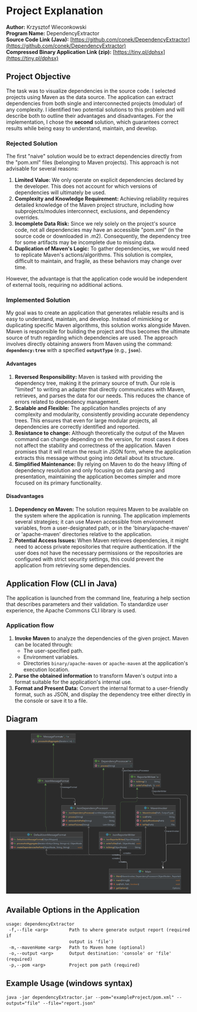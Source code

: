 # Project Explanation

**Author:** Krzysztof Wieconkowski  
**Program Name:** DependencyExtractor  
**Source Code Link (Java):** [https://github.com/conek/DependencyExtractor](https://github.com/conek/DependencyExtractor)  
**Compressed Binary Application Link (zip):** [https://tiny.pl/dphsx](https://tiny.pl/dphsx)  

## Project Objective

The task was to visualize dependencies in the source code. I selected projects using Maven as the data source. The application can extract dependencies from both single and interconnected projects (modular) of any complexity. I identified two potential solutions to this problem and will describe both to outline their advantages and disadvantages. For the implementation, I chose the **second** solution, which guarantees correct results while being easy to understand, maintain, and develop.

### Rejected Solution

The first "naive" solution would be to extract dependencies directly from the "pom.xml" files (belonging to Maven projects). This approach is not advisable for several reasons:

1. **Limited Value:** We only operate on explicit dependencies declared by the developer. This does not account for which versions of dependencies will ultimately be used.
2. **Complexity and Knowledge Requirement:** Achieving reliability requires detailed knowledge of the Maven project structure, including how subprojects/modules interconnect, exclusions, and dependency overrides.
3. **Incomplete Data Risk:** Since we rely solely on the project's source code, not all dependencies may have an accessible "pom.xml" (in the source code or downloaded in .m2). Consequently, the dependency tree for some artifacts may be incomplete due to missing data.
4. **Duplication of Maven's Logic:** To gather dependencies, we would need to replicate Maven's actions/algorithms. This solution is complex, difficult to maintain, and fragile, as these behaviors may change over time.

However, the advantage is that the application code would be independent of external tools, requiring no additional actions.

### Implemented Solution

My goal was to create an application that generates reliable results and is easy to understand, maintain, and develop. Instead of mimicking or duplicating specific Maven algorithms, this solution works alongside Maven. Maven is responsible for building the project and thus becomes the ultimate source of truth regarding which dependencies are used. The approach involves directly obtaining answers from Maven using the command: **`dependency:tree`** with a specified **`outputType`** (e.g., **`json`**).

#### Advantages

1. **Reversed Responsibility:** Maven is tasked with providing the dependency tree, making it the primary source of truth. Our role is "limited" to writing an adapter that directly communicates with Maven, retrieves, and parses the data for our needs. This reduces the chance of errors related to dependency management.
2. **Scalable and Flexible:** The application handles projects of any complexity and modularity, consistently providing accurate dependency trees. This ensures that even for large modular projects, all dependencies are correctly identified and reported.
3. **Resistance to change:** Although theoretically the output of the Maven command can change depending on the version, for most cases it does not affect the stability and correctness of the application. Maven promises that it will return the result in JSON form, where the application extracts this message without going into detail about its structure. 
4. **Simplified Maintenance:** By relying on Maven to do the heavy lifting of dependency resolution and only focusing on data parsing and presentation, maintaining the application becomes simpler and more focused on its primary functionality.

#### Disadvantages

1. **Dependency on Maven:** The solution requires Maven to be available on the system where the application is running. The application implements several strategies; it can use Maven accessible from environment variables, from a user-designated path, or in the 'binary/apache-maven' or 'apache-maven' directories relative to the application.
2. **Potential Access Issues:** When Maven retrieves dependencies, it might need to access private repositories that require authentication. If the user does not have the necessary permissions or the repositories are configured with strict security settings, this could prevent the application from retrieving some dependencies.

## Application Flow (CLI in Java)

The application is launched from the command line, featuring a help section that describes parameters and their validation. To standardize user experience, the Apache Commons CLI library is used.

### Application flow

1. **Invoke Maven** to analyze the dependencies of the given project. Maven can be located through:
   - The user-specified path.
   - Environment variables.
   - Directories `binary/apache-maven` or `apache-maven` at the application's execution location.
2. **Parse the obtained information** to transform Maven's output into a format suitable for the application's internal use.
3. **Format and Present Data:** Convert the internal format to a user-friendly format, such as JSON, and display the dependency tree either directly in the console or save it to a file.

## Diagram

![Screenshot of a class diagram](https://github.com/conek/DependencyExtractor/blob/main/diagrams/classDiagram.png)

## Available Options in the Application

```
usage: dependencyExtractor
 -f,--file <arg>        Path to where generate output report (required if
                        output is 'file')
 -m,--mavenHome <arg>   Path to Maven home (optional)
 -o,--output <arg>      Output destination: 'console' or 'file' (required)
 -p,--pom <arg>         Project pom path (required)
```

## Example Usage (windows syntax)

```
java -jar dependencyExtractor.jar --pom="exampleProject/pom.xml" --output="file" --file="report.json"
```
